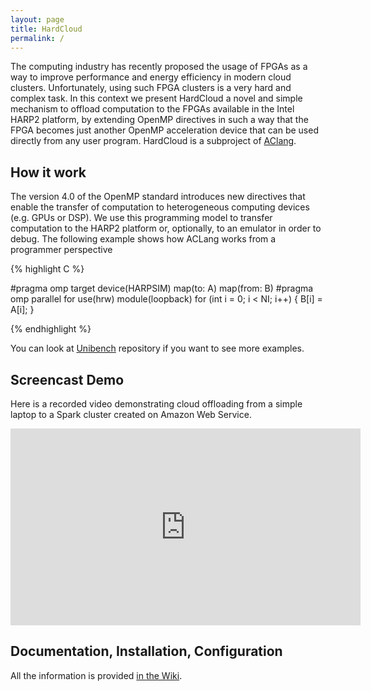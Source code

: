 ```yaml
---
layout: page
title: HardCloud
permalink: /
---
```


The computing industry has recently proposed the usage of  FPGAs as a way to improve performance and energy efficiency in modern cloud clusters. Unfortunately, using such FPGA clusters  is a very hard and complex task. In this context we present HardCloud a novel and simple mechanism to offload computation to  the FPGAs available in the  Intel HARP2 platform, by extending OpenMP directives in such a way that the FPGA becomes just another OpenMP acceleration device that can be used directly from any user program. HardCloud is a subproject of [AClang](aclang.org).

## How it work

The version 4.0 of the  OpenMP standard introduces new directives that
enable the transfer of  computation to heterogeneous computing devices
(e.g.  GPUs  or  DSP).  We  use this  programming  model  to  transfer
computation to the HARP2 platform or, optionally, to an emulator in order to debug.
The following example shows how ACLang works from a programmer perspective

{% highlight C %}

  #pragma omp target device(HARPSIM) map(to: A) map(from: B)
  #pragma omp parallel for use(hrw) module(loopback)
  for (int i = 0; i < NI; i++)
  {
    B[i] = A[i];
  }

{% endhighlight %}


You can look at [Unibench](https://github.com/omp2ocl/Unibench)
repository if you want to see more examples.

## Screencast Demo

Here is a recorded video demonstrating cloud offloading from a simple laptop to a Spark cluster created on Amazon Web Service.

<div class="embed-responsive embed-responsive-16by9">
  <iframe class="embed-responsive-item" width="560" height="315"
    src="https://www.youtube.com/embed/R5UhzOVrohU" frameborder="0"
    allowfullscreen="">
  </iframe>
</div>

## Documentation, Installation, Configuration

All the information is provided [in the Wiki](https://github.com/omp2ocl/aclang/wiki).
